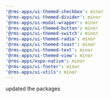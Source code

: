 ```yaml
---
'@rms-apps/ui-themed-checkbox': minor
'@rms-apps/ui-themed-divider': minor
'@rms-apps/ui-modal-wrapper': minor
'@rms-apps/ui-themed-button': minor
'@rms-apps/ui-themed-switch': minor
'@rms-apps/ui-themed-radio': minor
'@rms-apps/ui-themed-toast': minor
'@rms-apps/ui-themed-text': minor
'@rms-apps/ui-themed-view': minor
'@rms-apps/expo-native': minor
'@rms-apps/ui-footer': minor
'@rms-apps/ui-utils': minor
---
```


updated the packages
